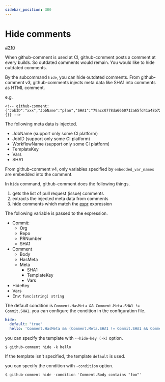 ```yaml
---
sidebar_position: 300
---
```


# Hide comments

[#210](https://github.com/suzuki-shunsuke/github-comment/pull/210)

When github-comment is used at CI, github-comment posts a comment at every builds.
So outdated comments would remain.
You would like to hide outdated comments.

By the subcommand `hide`, you can hide outdated comments.
From github-comment v3, github-comments injects meta data like SHA1 into comments as HTML comment.

e.g.

```
<!-- github-comment: {"JobID":"xxx","JobName":"plan","SHA1":"79acc0778da6660712a65fd41a48b72cb7ad16c0","TemplateKey":"default","Vars":{}} -->
```

The following meta data is injected.

* JobName (support only some CI platform)
* JobID (support only some CI platform)
* WorkflowName (support only some CI platform)
* TemplateKey
* Vars
* SHA1

From github-comment v4, only variables specified by `embedded_var_names` are embedded into the comment.

In `hide` command, github-comment does the following things.

1. gets the list of pull request (issue) comments
1. extracts the injected meta data from comments
1. hide comments which match the [expr](https://github.com/antonmedv/expr/blob/master/docs/Language-Definition.md) expression

The following variable is passed to the expression.

* Commit:
  * Org
  * Repo
  * PRNumber
  * SHA1
* Comment
  * Body
  * HasMeta
  * Meta
    * SHA1
    * TemplateKey
    * Vars
* HideKey
* Vars
* Env: `func(string) string`

The default condition is `Comment.HasMeta && Comment.Meta.SHA1 != Commit.SHA1`.
you can configure the condition in the configuration file.

```yaml
hide:
  default: "true"
  hello: 'Comment.HasMeta && (Comment.Meta.SHA1 != Commit.SHA1 && Comment.Meta.Vars.target == "hello")'
```

you can specify the template with `--hide-key (-k)` option.

```console
$ github-comment hide -k hello
```

If the template isn't specified, the template `default` is used.

you can specify the condition with `-condition` option.

```console
$ github-comment hide -condition 'Comment.Body contains "foo"'
```
